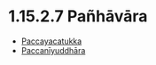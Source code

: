 

# 1.15.2.7 Pañhāvāra

* [Paccayacatukka](1.15.2.7/Paccayacatukka.md)
* [Paccanīyuddhāra](1.15.2.7/Paccaniyuddhara.md)




